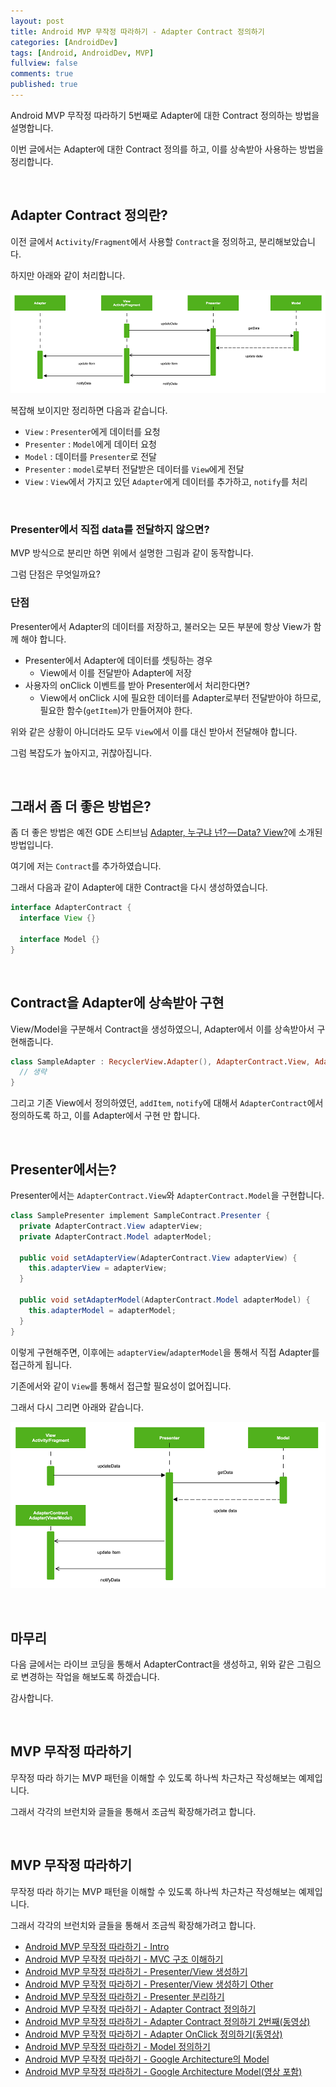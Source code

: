 ```yaml
---
layout: post
title: Android MVP 무작정 따라하기 - Adapter Contract 정의하기
categories: [AndroidDev]
tags: [Android, AndroidDev, MVP]
fullview: false
comments: true
published: true
---
```


Android MVP 무작정 따라하기 5번째로 Adapter에 대한 Contract 정의하는 방법을 설명합니다.

이번 글에서는 Adapter에 대한 Contract 정의를 하고, 이를 상속받아 사용하는 방법을 정리합니다.


<br />

## Adapter Contract 정의란?

이전 글에서 `Activity`/`Fragment`에서 사용할 `Contract`을 정의하고, 분리해보았습니다.

하지만 아래와 같이 처리합니다.

![mvp_adapter]

복잡해 보이지만 정리하면 다음과 같습니다.

- `View` : `Presenter`에게 데이터를 요청
- `Presenter` : `Model`에게 데이터 요청
- `Model` : 데이터를 `Presenter`로 전달
- `Presenter` : `model`로부터 전달받은 데이터를 `View`에게 전달
- `View` : `View`에서 가지고 있던 `Adapter`에게 데이터를 추가하고, `notify`를 처리


<br />

### Presenter에서 직접 data를 전달하지 않으면?

MVP 방식으로 분리만 하면 위에서 설명한 그림과 같이 동작합니다.

그럼 단점은 무엇일까요?

### 단점

Presenter에서 Adapter의 데이터를 저장하고, 불러오는 모든 부분에 항상 View가 함께 해야 합니다.

- Presenter에서 Adapter에 데이터를 셋팅하는 경우
  - View에서 이를 전달받아 Adapter에 저장
- 사용자의 onClick 이벤트를 받아 Presenter에서 처리한다면?
  - View에서 onClick 시에 필요한 데이터를 Adapter로부터 전달받아야 하므로, 필요한 함수(`getItem`)가 만들어져야 한다.

위와 같은 상황이 아니더라도 모두 `View`에서 이를 대신 받아서 전달해야 합니다.

그럼 복잡도가 높아지고, 귀찮아집니다.


<br />

## 그래서 좀 더 좋은 방법은?

좀 더 좋은 방법은 예전 GDE 스티브님 [Adapter, 누구냐 넌? — Data? View?](https://medium.com/@jsuch2362/adapter-%EB%88%84%EA%B5%AC%EB%83%90-%EB%84%8C-data-view-2db7eff11c20#.klca01cu9)에 소개된 방법입니다.

여기에 저는 `Contract`를 추가하였습니다.

그래서 다음과 같이 Adapter에 대한 Contract을 다시 생성하였습니다.

```java
interface AdapterContract {
  interface View {}

  interface Model {}
}
```


<br />

## Contract을 Adapter에 상속받아 구현

View/Model을 구분해서 Contract을 생성하였으니, Adapter에서 이를 상속받아서 구현해줍니다.

```kotlin
class SampleAdapter : RecyclerView.Adapter(), AdapterContract.View, AdapterContract.Model {
  // 생략
}
```

그리고 기존 View에서 정의하였던, `addItem`, `notify`에 대해서 `AdapterContract`에서 정의하도록 하고, 이를 Adapter에서 구현 만 합니다.


<br />

## Presenter에서는?

Presenter에서는 `AdapterContract.View`와 `AdapterContract.Model`을 구현합니다.

```java
class SamplePresenter implement SampleContract.Presenter {
  private AdapterContract.View adapterView;
  private AdapterContract.Model adapterModel;

  public void setAdapterView(AdapterContract.View adapterView) {
    this.adapterView = adapterView;
  }

  public void setAdapterModel(AdapterContract.Model adapterModel) {
    this.adapterModel = adapterModel;
  }
}
```

이렇게 구현해주면, 이후에는 `adapterView`/`adapterModel`을 통해서 직접 Adapter를 접근하게 됩니다.

기존에서와 같이 `View`를 통해서 접근할 필요성이 없어집니다.

그래서 다시 그리면 아래와 같습니다.

![mvp_adapter_contract]


<br />

## 마무리

다음 글에서는 라이브 코딩을 통해서 AdapterContract을 생성하고, 위와 같은 그림으로 변경하는 작업을 해보도록 하겠습니다.

감사합니다.


<br />

## MVP 무작정 따라하기

무작정 따라 하기는 MVP 패턴을 이해할 수 있도록 하나씩 차근차근 작성해보는 예제입니다.

그래서 각각의 브런치와 글들을 통해서 조금씩 확장해가려고 합니다.


<br />

## MVP 무작정 따라하기

무작정 따라 하기는 MVP 패턴을 이해할 수 있도록 하나씩 차근차근 작성해보는 예제입니다.

그래서 각각의 브런치와 글들을 통해서 조금씩 확장해가려고 합니다.

- [Android MVP 무작정 따라하기 - Intro](http://thdev.tech/androiddev/2016/10/12/Android-MVP-Intro.html)
- [Android MVP 무작정 따라하기 - MVC 구조 이해하기](http://thdev.tech/androiddev/2016/10/23/Android-MVC-Architecture.html)
- [Android MVP 무작정 따라하기 - Presenter/View 생성하기](http://thdev.tech/androiddev/2016/11/28/Android-MVP-One.html)
- [Android MVP 무작정 따라하기 - Presenter/View 생성하기 Other](http://thdev.tech/androiddev/2016/11/30/Android-MVP-Two.html)
- [Android MVP 무작정 따라하기 - Presenter 분리하기](http://thdev.tech/androiddev/2016/12/23/Android-MVP-Three.html)
- [Android MVP 무작정 따라하기 - Adapter Contract 정의하기](http://thdev.tech/androiddev/2016/12/26/Android-MVP-Four.html)
- [Android MVP 무작정 따라하기 - Adapter Contract 정의하기 2번째(동영상)](http://thdev.tech/androiddev/2016/12/27/Android-MVP-Four-Two.html)
- [Android MVP 무작정 따라하기 - Adapter OnClick 정의하기(동영상)](http://thdev.tech/androiddev/2016/12/29/Android-MVP-Four-Three.html)
- [Android MVP 무작정 따라하기 - Model 정의하기](http://thdev.tech/androiddev/2016/12/29/Android-MVP-Model-One.html)
- [Android MVP 무작정 따라하기 - Google Architecture의 Model](http://thdev.tech/androiddev/2017/01/09/Android-MVP-Model-Two.html)
- [Android MVP 무작정 따라하기 - Google Architecture Model(영상 포함)](http://thdev.tech/androiddev/2017/01/29/Android-MVP-Google-Architecture-Model.html)


[mvp_adapter]: /images/2016/2016-12-26-Android-MVP-Four/mvp_adapter.png
[mvp_adapter_contract]: /images/2016/2016-12-26-Android-MVP-Four/mvp_adapter_contract.png
